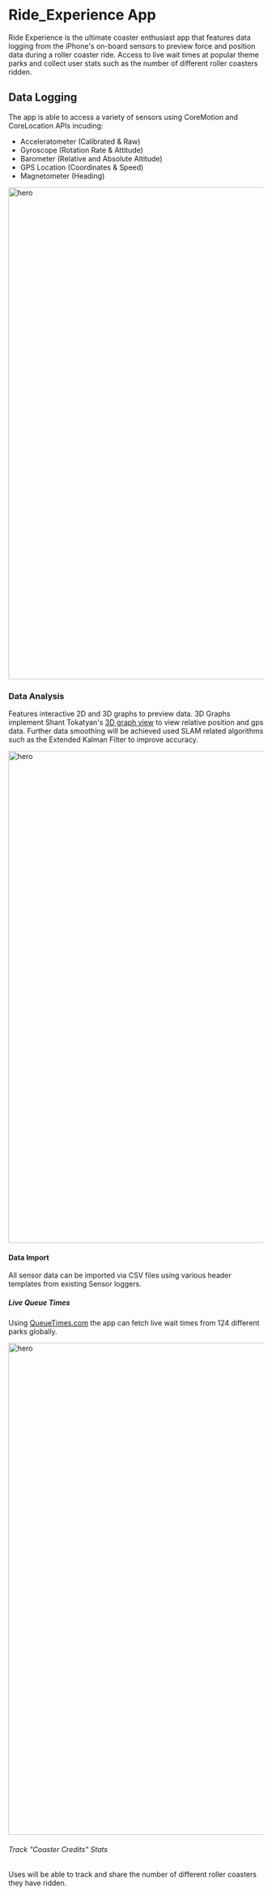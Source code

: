 # Ride_Experience App
Ride Experience is the ultimate coaster enthusiast app that features data logging from the iPhone's on-board sensors to preview force and position data during a roller coaster ride. Access to live wait times at popular theme parks and collect user stats such as the number of different roller coasters ridden.

## Data Logging
The app is able to access a variety of sensors using CoreMotion and CoreLocation APIs incuding: 
- Acceleratometer (Calibrated & Raw)
- Gyroscope (Rotation Rate & Attitude)
- Barometer (Relative and Absolute Altitude)
- GPS Location (Coordinates & Speed)
- Magnetometer (Heading)

<img width="970" alt="hero" src="[https://user-images.githubusercontent.com/30114997/173469460-f20062ab-7b47-47bf-9f93-a266fa457ae9.png](https://github.com/airtimeEnthusiast/Ride_Experience/blob/main/rideXP_previews1/Slide1.jpeg)">

### Data Analysis 
Features interactive 2D and 3D graphs to preview data. 3D Graphs implement Shant Tokatyan's [3D graph view]( https://github.com/stokatyan/Plot3D) to view relative position and gps data. Further data smoothing will be achieved used SLAM related algorithms such as the Extended Kalman Filter to improve accuracy. 

<img width="970" alt="hero" src="[https://user-images.githubusercontent.com/30114997/173469460-f20062ab-7b47-47bf-9f93-a266fa457ae9.png](https://github.com/airtimeEnthusiast/Ride_Experience/blob/main/rideXP_previews1/Slide3.jpeg)">

#### Data Import
All sensor data can be imported via CSV files using various header templates from existing Sensor loggers.

##### Live Queue Times
Using [QueueTimes.com](https://queue-times.com/pages/api) the app can fetch live wait times from 124 different parks globally.

<img width="970" alt="hero" src="[https://user-images.githubusercontent.com/30114997/173469460-f20062ab-7b47-47bf-9f93-a266fa457ae9.png](https://github.com/airtimeEnthusiast/Ride_Experience/blob/main/rideXP_previews1/Slide2.jpeg)">

###### Track "Coaster Credits" Stats
Uses will be able to track and share the number of different roller coasters they have ridden.


